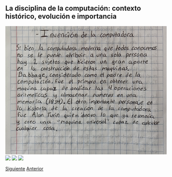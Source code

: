 ## La disciplina de la computación: contexto histórico, evolución e importancia
<img src="Imagenes/1(2).jpg" height="400">
<img src="Imagenes/3.jpg" height="600">
<img src="Imagenes/4.jpg" height="600">
<img src="Imagenes/5.jpg" height="600">

[Siguiente](Practica3.md)
[Anterior](Practica1.md)
